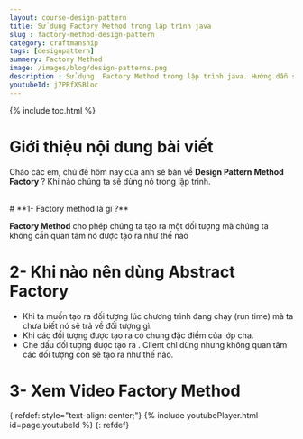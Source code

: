 ```yaml
---
layout: course-design-pattern
title: Sử dụng Factory Method trong lập trình java
slug : factory-method-design-pattern
category: craftmanship
tags: [designpattern]
summery: Factory Method
image: /images/blog/design-patterns.png
description : Sử dụng  Factory Method trong lập trình java. Hướng dẫn sử dụng  Factory Method trong học lập trình java thông qua các ví dụ. Hiểu nguyên lý  khi nào sử dụng  Factory Method trong lập trình.
youtubeId: j7PRfXSBloc
---
```


{% include toc.html %}

# **Giới thiệu nội dung bài viết**

Chào các em, chủ đề hôm nay của anh sẽ bàn về <b>Design Pattern</b> <b>Method Factory</b> ? Khi nào chúng ta sẽ dùng nó trong lập trình.

<br>
# **1- Factory method là gì ?**

<b>Factory Method</b> cho phép chúng ta tạo ra một đối tượng mà chúng ta không cần quan tâm nó được tạo ra như thế nào

# **2- Khi nào nên dùng Abstract Factory**

- Khi ta muốn tạo ra đối tượng lúc chương trình đang chạy (run time) mà ta chưa biết nó sẽ trả về đối tượng gì.
- Khi các đối tượng được tạo ra có chung đặc điểm của lớp cha.
- Che dấu đối tượng được tạo ra . Client chỉ dùng nhưng không quan tâm các đối tượng con sẽ tạo ra như thế nào.



# **3- Xem Video Factory Method**


{:refdef: style="text-align: center;"}
{% include youtubePlayer.html id=page.youtubeId %}
{: refdef}
